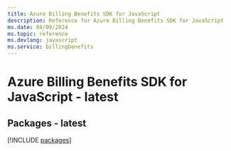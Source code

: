 ```yaml
---
title: Azure Billing Benefits SDK for JavaScript
description: Reference for Azure Billing Benefits SDK for JavaScript
ms.date: 04/09/2024
ms.topic: reference
ms.devlang: javascript
ms.service: billingbenefits
---
```

# Azure Billing Benefits SDK for JavaScript - latest
## Packages - latest
[!INCLUDE [packages](billing-benefits-index.md)]